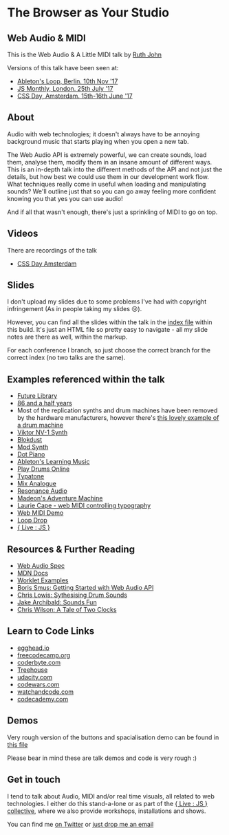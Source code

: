 # The Browser as Your Studio
## Web Audio & MIDI

This is the Web Audio & A Little MIDI talk by [Ruth John](https:/twitter.com/Rumyra)

Versions of this talk have been seen at:

- [Ableton's Loop, Berlin. 10th Nov '17](https://loop.ableton.com/2017/program/activity/your-browser-studio-new-developments-web-audio-and-web-midi/)
- [JS Monthly, London. 25th July '17](https://www.meetup.com/js-monthly/events/241720619/)
- [CSS Day, Amsterdam. 15th-16th June '17](https://cssday.nl/2017)

## About

Audio with web technologies; it doesn't always have to be annoying background music that starts playing when you open a new tab.

The Web Audio API is extremely powerful, we can create sounds, load them, analyse them, modify them in an insane amount of different ways. This is an in-depth talk into the different methods of the API and not just the details, but how best we could use them in our development work flow. What techniques really come in useful when loading and manipulating sounds? We'll outline just that so you can go away feeling more confident knowing you that yes you can use audio!

And if all that wasn't enough, there's just a sprinkling of MIDI to go on top.

## Videos

There are recordings of the talk

- [CSS Day Amsterdam](https://vimeo.com/channels/cssday/234000272)

## Slides

I don't upload my slides due to some problems I've had with copyright infringement (As in people taking my slides 😢).

However, you can find all the slides within the talk in the [index file](https://github.com/Rumyra/Talk-Web-Audio/blob/master/views/index.html) within this build. It's just an HTML file so pretty easy to navigate - all my slide notes are there as well, within the markup.

For each conference I branch, so just choose the correct branch for the correct index (no two talks are the same).

## Examples referenced within the talk

- [Future Library](https:/futurelibrary.no)
- [86 and a half years](https:/86andahalfyears.com)
- Most of the replication synths and drum machines have been removed by the hardware manufacturers, however there's [this lovely example of a drum machine](http://www.html5drummachine.com/)
- [Viktor NV-1 Synth](https://nicroto.github.io/viktor/)
- [Blokdust](https://blokdust.com/)
- [Mod Synth](http://mod-synth.io/)
- [Dot Piano](https://dotpiano.com/qA7v2AOq3OD)
- [Ableton's Learning Music](https://learningmusic.ableton.com)
- [Play Drums Online](https://www.playdrumsonline.com/)
- [Typatone](https://typatone.com)
- [Mix Analogue](https://mixanalog.com/)
- [Resonance Audio](https://developers.google.com/resonance-audio/)
- [Madeon's Adventure Machine](http://www.madeon.fr/adventuremachine/)
- [Laurie Cape - web MIDI controlling typography](https://www.youtube.com/watch?v=CuB0Z-f9ylE&feature=youtu.be)
- [Web MIDI Demo](https://codepen.io/Rumyra/pen/NxdbzL)
- [Loop Drop](http://loopjs.com/)
- [{ Live : JS }](http://livejs.network/)

<!--- [Apeggiator](https://codepen.io/jakealbaugh/pen/qNrZyw)
- [Piano](https://www.patrik-huebner.com/portfolio-item/piano-3d-audio-reactive-typography/)-->


## Resources & Further Reading

- [Web Audio Spec](https://www.w3.org/TR/webaudio/)
- [MDN Docs](https://developer.mozilla.org/en-US/docs/Web/API/Web_Audio_API)
- [Worklet Examples](https://github.com/GoogleChromeLabs/web-audio-samples/tree/gh-pages/audio-worklet)
- [Boris Smus: Getting Started with Web Audio API](https://www.html5rocks.com/en/tutorials/webaudio/intro/)
- [Chris Lowis: Sythesising Drum Sounds](https://dev.opera.com/articles/drum-sounds-webaudio/)
- [Jake Archibald: Sounds Fun](https://jakearchibald.com/2016/sounds-fun/)
- [Chris Wilson: A Tale of Two Clocks](https://www.html5rocks.com/en/tutorials/audio/scheduling/)

## Learn to Code Links

- [egghead.io](https://egghead.io/)
- [freecodecamp.org](https://www.freecodecamp.org/)
- [coderbyte.com](https://coderbyte.com/)
- [Treehouse](https://teamtreehouse.com/)
- [udacity.com](https://www.udacity.com/)
- [codewars.com](https://www.codewars.com/)
- [watchandcode.com](https://watchandcode.com/)
- [codecademy.com](https://www.codecademy.com/)

## Demos

Very rough version of the buttons and spacialisation demo can be found in [this file](https://github.com/Rumyra/Talk-Web-Audio/blob/master/views/audio.html)

Please bear in mind these are talk demos and code is very rough :)

## Get in touch

I tend to talk about Audio, MIDI and/or real time visuals, all related to web technologies. I either do this stand-a-lone or as part of the [{ Live : JS } collective](http://livejs.network/), where we also provide workshops, installations and shows.

You can find me [on Twitter](https://twitter.com/Rumyra) or [just drop me an email](mailto:sayhello@rumyrashead.com)



